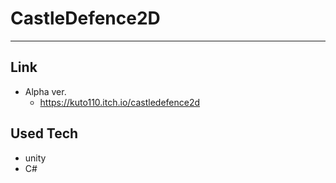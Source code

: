# CastleDefence2D
****

## Link
* Alpha ver.
  * https://kuto110.itch.io/castledefence2d

## Used Tech
* unity
* C#